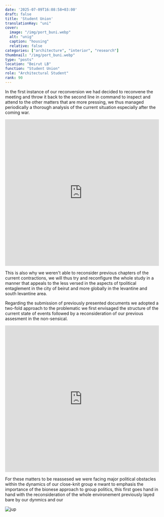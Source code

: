 ```yaml
---
date: '2025-07-09T16:08:58+03:00'
draft: false
title: 'Student Union'
translationKey: "uni"
cover:
  image: "/img/port_buni.webp"
  alt: "unig"
  caption: "housing"
  relative: false 
categories: ["architecture", "interior", "research"]
thumbnail: "/img/port_buni.webp"
type: "posts"
location: "Beirut LB"
function: "Student Union"
role: "Architectural Student"
rank: 90
---
```


In the first instance of our reconversion we had decided to reconvene the meeting and throw it back to the second line in command to inspect and attend to the other matters that are more pressing, we thus managed periodically a thorough analysis of the current situation especially after the coming war.

<iframe src="https://portostap.netlify.app/#port_three" width="100%" height="480" style="border:none; filter: grayscale(100%)"></iframe>

This is also why we weren't able to reconsider previous chapters of the current contractions, we will thus try and reconfigure the whole study in a manner that appeals to the less versed in the aspects of tpolitical entaglement in the city of beirut and more globally in the levantine and south levantine area.

Regarding the submission of previously presented documents we adopted a two-fold approach to the problematic we first envisaged the structure of the current state of events followed by a reconsideration of our previous assesment in the non-sensical.

<iframe src="https://portostap.netlify.app/ind" width="100%" height="480" style="border:none; filter: grayscale(100%)"></iframe>

For these matters to be reassesed we were facing major political obstacles within the dynamics of our close-knit group e nwant to emphasis the importance of the bionese approach to group politics, this first goes hand in hand with the reconsideration of the whole environement previously layed bare by our dynmics and our

![jup](/img/single.gif)
